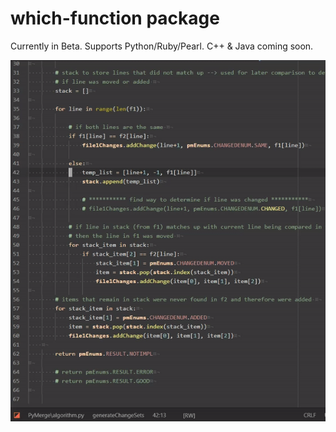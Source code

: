 # which-function package

Currently in Beta. Supports Python/Ruby/Pearl. C++ & Java coming soon.

![which-function demo](https://raw.githubusercontent.com/jmtoniolo/which-function/master/img/demo.gif)
